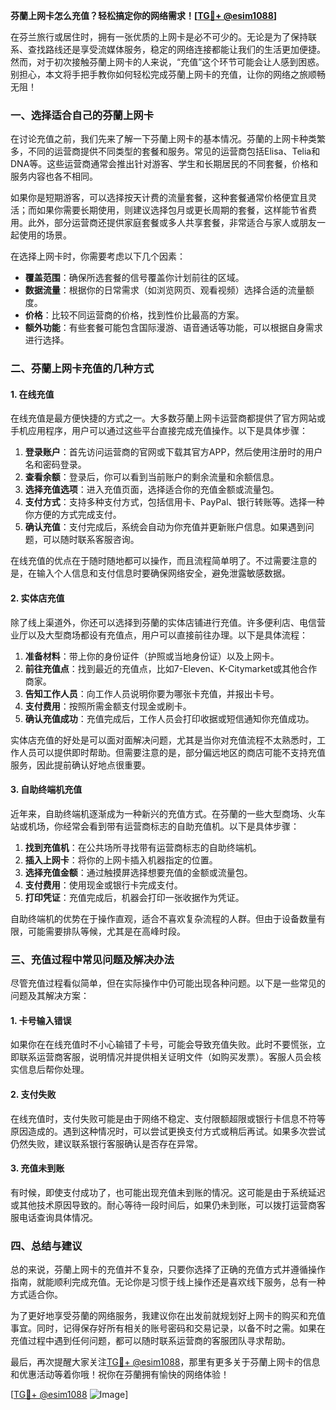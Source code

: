 **芬蘭上网卡怎么充值？轻松搞定你的网络需求！[[TG💪+ @esim1088](https://t.me/s/esim1088)]**

在芬兰旅行或居住时，拥有一张优质的上网卡是必不可少的。无论是为了保持联系、查找路线还是享受流媒体服务，稳定的网络连接都能让我们的生活更加便捷。然而，对于初次接触芬蘭上网卡的人来说，“充值”这个环节可能会让人感到困惑。别担心，本文将手把手教你如何轻松完成芬蘭上网卡的充值，让你的网络之旅顺畅无阻！

### 一、选择适合自己的芬蘭上网卡

在讨论充值之前，我们先来了解一下芬蘭上网卡的基本情况。芬蘭的上网卡种类繁多，不同的运营商提供不同类型的套餐和服务。常见的运营商包括Elisa、Telia和DNA等。这些运营商通常会推出针对游客、学生和长期居民的不同套餐，价格和服务内容也各不相同。

如果你是短期游客，可以选择按天计费的流量套餐，这种套餐通常价格便宜且灵活；而如果你需要长期使用，则建议选择包月或更长周期的套餐，这样能节省费用。此外，部分运营商还提供家庭套餐或多人共享套餐，非常适合与家人或朋友一起使用的场景。

在选择上网卡时，你需要考虑以下几个因素：

- **覆盖范围**：确保所选套餐的信号覆盖你计划前往的区域。
- **数据流量**：根据你的日常需求（如浏览网页、观看视频）选择合适的流量额度。
- **价格**：比较不同运营商的价格，找到性价比最高的方案。
- **额外功能**：有些套餐可能包含国际漫游、语音通话等功能，可以根据自身需求进行选择。

### 二、芬蘭上网卡充值的几种方式

#### 1. 在线充值

在线充值是最方便快捷的方式之一。大多数芬蘭上网卡运营商都提供了官方网站或手机应用程序，用户可以通过这些平台直接完成充值操作。以下是具体步骤：

1. **登录账户**：首先访问运营商的官网或下载其官方APP，然后使用注册时的用户名和密码登录。
2. **查看余额**：登录后，你可以看到当前账户的剩余流量和余额信息。
3. **选择充值选项**：进入充值页面，选择适合你的充值金额或流量包。
4. **支付方式**：支持多种支付方式，包括信用卡、PayPal、银行转账等。选择一种你方便的方式完成支付。
5. **确认充值**：支付完成后，系统会自动为你充值并更新账户信息。如果遇到问题，可以随时联系客服咨询。

在线充值的优点在于随时随地都可以操作，而且流程简单明了。不过需要注意的是，在输入个人信息和支付信息时要确保网络安全，避免泄露敏感数据。

#### 2. 实体店充值

除了线上渠道外，你还可以选择到芬蘭的实体店铺进行充值。许多便利店、电信营业厅以及大型商场都设有充值点，用户可以直接前往办理。以下是具体流程：

1. **准备材料**：带上你的身份证件（护照或当地身份证）以及上网卡。
2. **前往充值点**：找到最近的充值点，比如7-Eleven、K-Citymarket或其他合作商家。
3. **告知工作人员**：向工作人员说明你要为哪张卡充值，并报出卡号。
4. **支付费用**：按照所需金额支付现金或刷卡。
5. **确认充值成功**：充值完成后，工作人员会打印收据或短信通知你充值成功。

实体店充值的好处是可以面对面解决问题，尤其是当你对充值流程不太熟悉时，工作人员可以提供即时帮助。但需要注意的是，部分偏远地区的商店可能不支持充值服务，因此提前确认好地点很重要。

#### 3. 自助终端机充值

近年来，自助终端机逐渐成为一种新兴的充值方式。在芬蘭的一些大型商场、火车站或机场，你经常会看到带有运营商标志的自助充值机。以下是具体步骤：

1. **找到充值机**：在公共场所寻找带有运营商标志的自助终端机。
2. **插入上网卡**：将你的上网卡插入机器指定的位置。
3. **选择充值金额**：通过触摸屏选择想要充值的金额或流量包。
4. **支付费用**：使用现金或银行卡完成支付。
5. **打印凭证**：充值完成后，机器会打印一张收据作为凭证。

自助终端机的优势在于操作直观，适合不喜欢复杂流程的人群。但由于设备数量有限，可能需要排队等候，尤其是在高峰时段。

### 三、充值过程中常见问题及解决办法

尽管充值过程看似简单，但在实际操作中仍可能出现各种问题。以下是一些常见的问题及其解决方案：

#### 1. 卡号输入错误

如果你在在线充值时不小心输错了卡号，可能会导致充值失败。此时不要慌张，立即联系运营商客服，说明情况并提供相关证明文件（如购买发票）。客服人员会核实信息后帮你处理。

#### 2. 支付失败

在线充值时，支付失败可能是由于网络不稳定、支付限额超限或银行卡信息不符等原因造成的。遇到这种情况时，可以尝试更换支付方式或稍后再试。如果多次尝试仍然失败，建议联系银行客服确认是否存在异常。

#### 3. 充值未到账

有时候，即使支付成功了，也可能出现充值未到账的情况。这可能是由于系统延迟或其他技术原因导致的。耐心等待一段时间后，如果仍未到账，可以拨打运营商客服电话查询具体情况。

### 四、总结与建议

总的来说，芬蘭上网卡的充值并不复杂，只要你选择了正确的充值方式并遵循操作指南，就能顺利完成充值。无论你是习惯于线上操作还是喜欢线下服务，总有一种方式适合你。

为了更好地享受芬蘭的网络服务，我建议你在出发前就规划好上网卡的购买和充值事宜。同时，记得保存好所有相关的账号密码和交易记录，以备不时之需。如果在充值过程中遇到任何问题，都可以随时联系运营商的客服团队寻求帮助。

最后，再次提醒大家关注[TG💪+ @esim1088](https://t.me/s/esim1088)，那里有更多关于芬蘭上网卡的信息和优惠活动等着你哦！祝你在芬蘭拥有愉快的网络体验！

[[TG💪+ @esim1088](https://t.me/s/esim1088) ![Image](https://i.postimg.cc/4NQfJmqS/Snipaste-2025-05-13-00-14-12.png)]